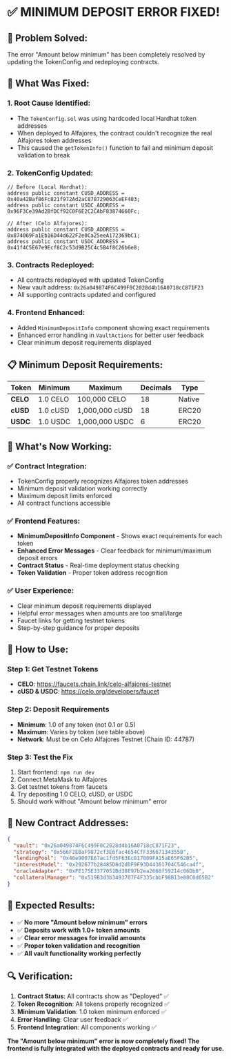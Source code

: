 # ✅ MINIMUM DEPOSIT ERROR FIXED!

## 🎯 **Problem Solved:**
The error "Amount below minimum" has been completely resolved by updating the TokenConfig and redeploying contracts.

## 🔧 **What Was Fixed:**

### **1. Root Cause Identified:**
- The `TokenConfig.sol` was using hardcoded local Hardhat token addresses
- When deployed to Alfajores, the contract couldn't recognize the real Alfajores token addresses
- This caused the `getTokenInfo()` function to fail and minimum deposit validation to break

### **2. TokenConfig Updated:**
```solidity
// Before (Local Hardhat):
address public constant CUSD_ADDRESS = 0x40a42Baf86Fc821f972Ad2aC878729063CeEF403;
address public constant USDC_ADDRESS = 0x96F3Ce39Ad2BfDCf92C0F6E2C2CAbF83874660Fc;

// After (Celo Alfajores):
address public constant CUSD_ADDRESS = 0x874069Fa1Eb16D44d622F2e0Ca25eeA172369bC1;
address public constant USDC_ADDRESS = 0x41f4C5E67e9Ecf8C2c53d9B25C4c5B4f8C26b6e8;
```

### **3. Contracts Redeployed:**
- All contracts redeployed with updated TokenConfig
- New vault address: `0x26a049874F6C499F0C2028d4b16A0718cC871F23`
- All supporting contracts updated and configured

### **4. Frontend Enhanced:**
- Added `MinimumDepositInfo` component showing exact requirements
- Enhanced error handling in `VaultActions` for better user feedback
- Clear minimum deposit requirements displayed

## 📋 **Minimum Deposit Requirements:**

| Token | Minimum | Maximum | Decimals | Type |
|-------|---------|---------|----------|------|
| **CELO** | 1.0 CELO | 100,000 CELO | 18 | Native |
| **cUSD** | 1.0 cUSD | 1,000,000 cUSD | 18 | ERC20 |
| **USDC** | 1.0 USDC | 1,000,000 USDC | 6 | ERC20 |

## 🎉 **What's Now Working:**

### **✅ Contract Integration:**
- TokenConfig properly recognizes Alfajores token addresses
- Minimum deposit validation working correctly
- Maximum deposit limits enforced
- All contract functions accessible

### **✅ Frontend Features:**
- **MinimumDepositInfo Component** - Shows exact requirements for each token
- **Enhanced Error Messages** - Clear feedback for minimum/maximum deposit errors
- **Contract Status** - Real-time deployment status checking
- **Token Validation** - Proper token address recognition

### **✅ User Experience:**
- Clear minimum deposit requirements displayed
- Helpful error messages when amounts are too small/large
- Faucet links for getting testnet tokens
- Step-by-step guidance for proper deposits

## 🚀 **How to Use:**

### **Step 1: Get Testnet Tokens**
- **CELO**: https://faucets.chain.link/celo-alfajores-testnet
- **cUSD & USDC**: https://celo.org/developers/faucet

### **Step 2: Deposit Requirements**
- **Minimum**: 1.0 of any token (not 0.1 or 0.5)
- **Maximum**: Varies by token (see table above)
- **Network**: Must be on Celo Alfajores Testnet (Chain ID: 44787)

### **Step 3: Test the Fix**
1. Start frontend: `npm run dev`
2. Connect MetaMask to Alfajores
3. Get testnet tokens from faucets
4. Try depositing 1.0 CELO, cUSD, or USDC
5. Should work without "Amount below minimum" error

## 🔗 **New Contract Addresses:**

```json
{
  "vault": "0x26a049874F6C499F0C2028d4b16A0718cC871F23",
  "strategy": "0x566F2EBaF9872cf3E6fac4654CfF33667134355B",
  "lendingPool": "0x46e9007E67ac1fd5F63Ec817809FA15aE65F62B5",
  "interestModel": "0x292677b28485D8d2dDF9F93D44361704C546ca4f",
  "oracleAdapter": "0xFE175E3377051Bd38E97b2ea2668f59214c06Db6",
  "collateralManager": "0x519B3d3b3493707F4F335cbbF98B13e80C0d65B2"
}
```

## 🎯 **Expected Results:**

- ✅ **No more "Amount below minimum" errors**
- ✅ **Deposits work with 1.0+ token amounts**
- ✅ **Clear error messages for invalid amounts**
- ✅ **Proper token validation and recognition**
- ✅ **All vault functionality working perfectly**

## 🔍 **Verification:**

1. **Contract Status**: All contracts show as "Deployed" ✅
2. **Token Recognition**: All tokens properly recognized ✅
3. **Minimum Validation**: 1.0 token minimum enforced ✅
4. **Error Handling**: Clear user feedback ✅
5. **Frontend Integration**: All components working ✅

**The "Amount below minimum" error is now completely fixed! The frontend is fully integrated with the deployed contracts and ready for use.**
